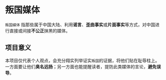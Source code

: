 # 叛国媒体
`叛国媒体` 指那些属于中国大陆、利用**谣言**、**歪曲事实**或**片面事实**等方式，对中国进行直接或间接**不公正**抹黑的媒体。
 
## 项目意义
本项目仅代表个人观点，会充分翔实列举证实`叛国`的证据，将他们贴在耻辱柱上。一方面要让他们**臭名远扬**；另一方面也能提醒读者，提防此类媒体的言论，**避免误导**。
